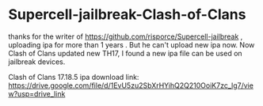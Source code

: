 # Supercell-jailbreak-Clash-of-Clans

thanks for the writer of https://github.com/risporce/Supercell-jailbreak , uploading ipa for more than 1 years . But he can't upload new ipa now. Now Clash of Clans updated new TH17, I found a new ipa file can be used on jailbreak devices.


Clash of Clans 17.18.5 ipa download link: https://drive.google.com/file/d/1EvU5zu2SbXrHYihQ2Q210OoiK7zc_lg7/view?usp=drive_link

